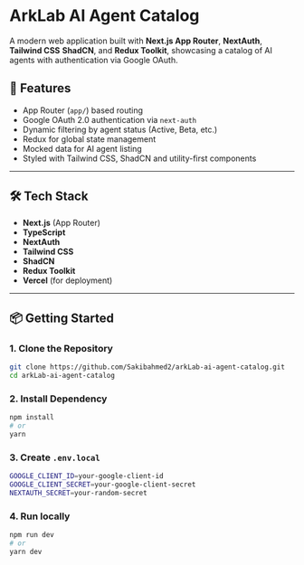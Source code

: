 # ArkLab AI Agent Catalog

A modern web application built with **Next.js App Router**, **NextAuth**, **Tailwind CSS** **ShadCN**, and **Redux Toolkit**, showcasing a catalog of AI agents with authentication via Google OAuth.

## 🚀 Features

- App Router (`app/`) based routing
- Google OAuth 2.0 authentication via `next-auth`
- Dynamic filtering by agent status (Active, Beta, etc.)
- Redux for global state management
- Mocked data for AI agent listing
- Styled with Tailwind CSS, ShadCN and utility-first components

---

## 🛠️ Tech Stack

- **Next.js** (App Router)
- **TypeScript**
- **NextAuth**
- **Tailwind CSS**
- **ShadCN**
- **Redux Toolkit**
- **Vercel** (for deployment)

---

## 📦 Getting Started

### 1. Clone the Repository

```bash
git clone https://github.com/Sakibahmed2/arkLab-ai-agent-catalog.git
cd arkLab-ai-agent-catalog
```

### 2. Install Dependency

```bash
npm install
# or
yarn
```

### 3. Create `.env.local`

```bash
GOOGLE_CLIENT_ID=your-google-client-id
GOOGLE_CLIENT_SECRET=your-google-client-secret
NEXTAUTH_SECRET=your-random-secret
```

### 4. Run locally

```bash
npm run dev
# or
yarn dev
```

